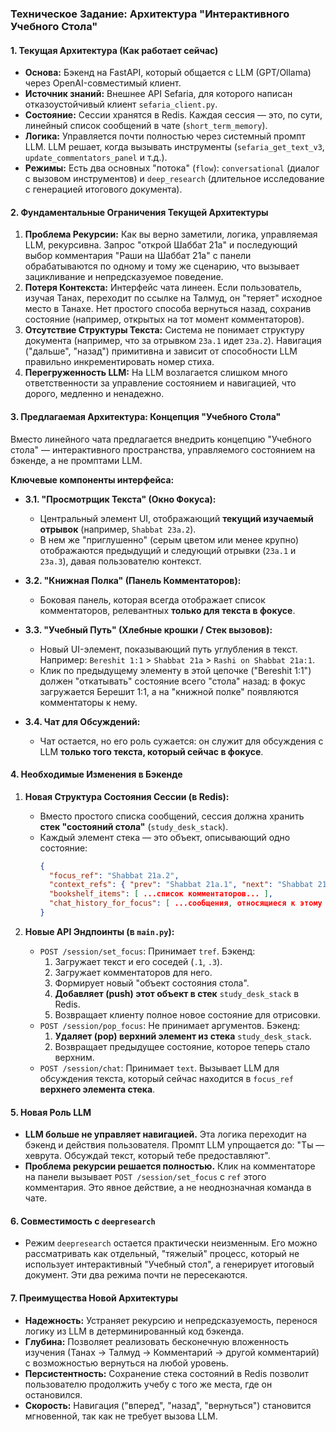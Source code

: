 ### **Техническое Задание: Архитектура "Интерактивного Учебного Стола"**

#### **1. Текущая Архитектура (Как работает сейчас)**

*   **Основа:** Бэкенд на FastAPI, который общается с LLM (GPT/Ollama) через OpenAI-совместимый клиент.
*   **Источник знаний:** Внешнее API Sefaria, для которого написан отказоустойчивый клиент `sefaria_client.py`.
*   **Состояние:** Сессии хранятся в Redis. Каждая сессия — это, по сути, линейный список сообщений в чате (`short_term_memory`).
*   **Логика:** Управляется почти полностью через системный промпт LLM. LLM решает, когда вызывать инструменты (`sefaria_get_text_v3`, `update_commentators_panel` и т.д.).
*   **Режимы:** Есть два основных "потока" (`flow`): `conversational` (диалог с вызовом инструментов) и `deep_research` (длительное исследование с генерацией итогового документа).

#### **2. Фундаментальные Ограничения Текущей Архитектуры**

1.  **Проблема Рекурсии:** Как вы верно заметили, логика, управляемая LLM, рекурсивна. Запрос "открой Шаббат 21а" и последующий выбор комментария "Раши на Шаббат 21а" с панели обрабатываются по одному и тому же сценарию, что вызывает зацикливание и непредсказуемое поведение.
2.  **Потеря Контекста:** Интерфейс чата линеен. Если пользователь, изучая Танах, переходит по ссылке на Талмуд, он "теряет" исходное место в Танахе. Нет простого способа вернуться назад, сохранив состояние (например, открытых на тот момент комментаторов).
3.  **Отсутствие Структуры Текста:** Система не понимает структуру документа (например, что за отрывком `23a.1` идет `23a.2`). Навигация ("дальше", "назад") примитивна и зависит от способности LLM правильно инкрементировать номер стиха.
4.  **Перегруженность LLM:** На LLM возлагается слишком много ответственности за управление состоянием и навигацией, что дорого, медленно и ненадежно.

#### **3. Предлагаемая Архитектура: Концепция "Учебного Стола"**

Вместо линейного чата предлагается внедрить концепцию "Учебного стола" — интерактивного пространства, управляемого состоянием на бэкенде, а не промптами LLM.

**Ключевые компоненты интерфейса:**

*   **3.1. "Просмотрщик Текста" (Окно Фокуса):**
    *   Центральный элемент UI, отображающий **текущий изучаемый отрывок** (например, `Shabbat 23a.2`).
    *   В нем же "приглушенно" (серым цветом или менее крупно) отображаются предыдущий и следующий отрывки (`23a.1` и `23a.3`), давая пользователю контекст.

*   **3.2. "Книжная Полка" (Панель Комментаторов):**
    *   Боковая панель, которая всегда отображает список комментаторов, релевантных **только для текста в фокусе**.

*   **3.3. "Учебный Путь" (Хлебные крошки / Стек вызовов):**
    *   Новый UI-элемент, показывающий путь углубления в текст. Например: `Bereshit 1:1` > `Shabbat 21a` > `Rashi on Shabbat 21a:1`.
    *   Клик по предыдущему элементу в этой цепочке ("Bereshit 1:1") должен "откатывать" состояние всего "стола" назад: в фокус загружается Берешит 1:1, а на "книжной полке" появляются комментаторы к нему.

*   **3.4. Чат для Обсуждений:**
    *   Чат остается, но его роль сужается: он служит для обсуждения с LLM **только того текста, который сейчас в фокусе**.

#### **4. Необходимые Изменения в Бэкенде**

1.  **Новая Структура Состояния Сессии (в Redis):**
    *   Вместо простого списка сообщений, сессия должна хранить **стек "состояний стола"** (`study_desk_stack`).
    *   Каждый элемент стека — это объект, описывающий одно состояние:
        ```json
        {
          "focus_ref": "Shabbat 21a.2",
          "context_refs": { "prev": "Shabbat 21a.1", "next": "Shabbat 21a.3" },
          "bookshelf_items": [ ...список комментаторов... ],
          "chat_history_for_focus": [ ...сообщения, относящиеся к этому фокусу... ]
        }
        ```

2.  **Новые API Эндпоинты (в `main.py`):**
    *   `POST /session/set_focus`: Принимает `tref`. Бэкенд:
        1.  Загружает текст и его соседей (`.1`, `.3`).
        2.  Загружает комментаторов для него.
        3.  Формирует новый "объект состояния стола".
        4.  **Добавляет (push) этот объект в стек** `study_desk_stack` в Redis.
        5.  Возвращает клиенту полное новое состояние для отрисовки.
    *   `POST /session/pop_focus`: Не принимает аргументов. Бэкенд:
        1.  **Удаляет (pop) верхний элемент из стека** `study_desk_stack`.
        2.  Возвращает предыдущее состояние, которое теперь стало верхним.
    *   `POST /session/chat`: Принимает `text`. Вызывает LLM для обсуждения текста, который сейчас находится в `focus_ref` **верхнего элемента стека**.

#### **5. Новая Роль LLM**

*   **LLM больше не управляет навигацией.** Эта логика переходит на бэкенд и действия пользователя. Промпт LLM упрощается до: "Ты — хеврута. Обсуждай текст, который тебе предоставляют".
*   **Проблема рекурсии решается полностью.** Клик на комментаторе на панели вызывает `POST /session/set_focus` с `ref` этого комментария. Это явное действие, а не неоднозначная команда в чате.

#### **6. Совместимость с `deepresearch`**

*   Режим `deepresearch` остается практически неизменным. Его можно рассматривать как отдельный, "тяжелый" процесс, который не использует интерактивный "Учебный стол", а генерирует итоговый документ. Эти два режима почти не пересекаются.

#### **7. Преимущества Новой Архитектуры**

*   **Надежность:** Устраняет рекурсию и непредсказуемость, перенося логику из LLM в детерминированный код бэкенда.
*   **Глубина:** Позволяет реализовать бесконечную вложенность изучения (Танах -> Талмуд -> Комментарий -> другой комментарий) с возможностью вернуться на любой уровень.
*   **Персистентность:** Сохранение стека состояний в Redis позволит пользователю продолжить учебу с того же места, где он остановился.
*   **Скорость:** Навигация ("вперед", "назад", "вернуться") становится мгновенной, так как не требует вызова LLM.
